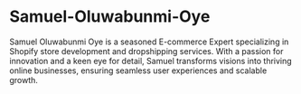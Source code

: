 # Samuel-Oluwabunmi-Oye
Samuel Oluwabunmi Oye is a seasoned E-commerce Expert specializing in Shopify store development and dropshipping services. With a passion for innovation and a keen eye for detail, Samuel transforms visions into thriving online businesses, ensuring seamless user experiences and scalable growth.
